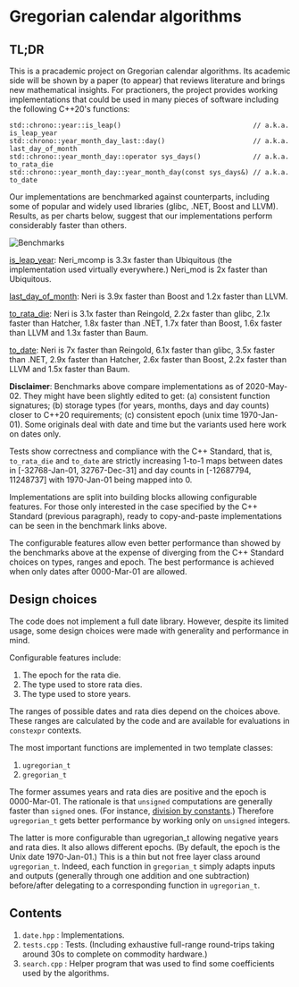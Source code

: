 # Gregorian calendar algorithms

## TL;DR

This is a pracademic project on Gregorian calendar algorithms. Its academic side will be shown by
a paper (to appear) that reviews literature and brings new mathematical insights. For practioners,
the project provides working implementations that could be used in many pieces of software including
the following C++20's functions:

    std::chrono::year::is_leap()                                 // a.k.a. is_leap_year
    std::chrono::year_month_day_last::day()                      // a.k.a. last_day_of_month
    std::chrono::year_month_day::operator sys_days()             // a.k.a. to_rata_die
    std::chrono::year_month_day::year_month_day(const sys_days&) // a.k.a. to_date

Our implementations are benchmarked against counterparts, including some of popular and widely used
libraries (glibc, .NET, Boost and LLVM). Results, as per charts below, suggest that our
implementations perform considerably faster than others.

![Benchmarks](https://github.com/cassioneri/dates/blob/master/benchmarks/benchmarks.png)

[is_leap_year](http://quick-bench.com/0HV3XYJeGuN9mgomWtMbixF28C0): Neri_mcomp is 3.3x faster than
Ubiquitous (the implementation used virtually everywhere.) Neri_mod is 2x faster than Ubiquitous.

[last_day_of_month](http://quick-bench.com/SLM-7N7CUCaTmEewgs2OZ6JBTjc): Neri is 3.9x faster than
Boost and 1.2x faster than LLVM.

[to_rata_die](http://quick-bench.com/mE3H4OV2zFQCmh4rGwIMfju5sxQ): Neri is 3.1x faster than
Reingold, 2.2x faster than glibc, 2.1x faster than Hatcher, 1.8x faster than .NET, 1.7x fater than
Boost, 1.6x faster than LLVM and 1.3x faster than Baum.

[to_date](http://quick-bench.com/uWz8_ZgBxochr8v78f67wtnsaCo): Neri is 7x faster than Reingold, 6.1x
faster than glibc, 3.5x faster than .NET, 2.9x faster than Hatcher, 2.6x faster than Boost, 2.2x
faster than LLVM and 1.5x faster than Baum.

**Disclaimer**: Benchmarks above compare implementations as of 2020-May-02. They might have been
slightly edited to get: (a) consistent function signatures; (b) storage types (for years, months,
days and day counts) closer to C++20 requirements; (c) consistent epoch (unix time 1970-Jan-01).
Some originals deal with date and time but the variants used here work on dates only.

Tests show correctness and compliance with the C++ Standard, that is, `to_rata_die` and `to_date`
are strictly increasing 1-to-1 maps between dates in [-32768-Jan-01, 32767-Dec-31] and day counts in
[-12687794, 11248737] with 1970-Jan-01 being mapped into 0.

Implementations are split into building blocks allowing configurable features. For those only
interested in the case specified by the C++ Standard (previous paragraph), ready to copy-and-paste
implementations can be seen in the benchmark links above.

The configurable features allow even better performance than showed by the benchmarks above at the
expense of diverging from the C++ Standard choices on types, ranges and epoch. The best performance
is achieved when only dates after 0000-Mar-01 are allowed.

## Design choices

The code does not implement a full date library. However, despite its limited usage, some design
choices were made with generality and performance in mind.

Configurable features include:

1. The epoch for the rata die.
2. The type used to store rata dies.
3. The type used to store years.

The ranges of possible dates and rata dies depend on the choices above. These ranges are calculated
by the code and are available for evaluations in `constexpr` contexts.

The most important functions are implemented in two template classes:

1. `ugregorian_t`
2. `gregorian_t`

The former assumes years and rata dies are positive and the epoch is 0000-Mar-01. The rationale is
that `unsigned` computations are generally faster than `signed` ones. (For instance, [division by
constants](https://godbolt.org/z/4JxB4J).) Therefore `ugregorian_t` gets better performance by
working only on `unsigned` integers.

The latter is more configurable than ugregorian_t allowing negative years and rata dies. It also
allows different epochs. (By default, the epoch is the Unix date 1970-Jan-01.) This is a thin but
not free layer class around `ugregorian_t`. Indeed, each function in `gregorian_t` simply adapts
inputs and outputs (generally through one addition and one subtraction) before/after delegating to a
corresponding function in `ugregorian_t`.

## Contents

1. `date.hpp`   : Implementations.
2. `tests.cpp`  : Tests. (Including exhaustive full-range round-trips taking around 30s to complete
on commodity hardware.)
3. `search.cpp` : Helper program that was used to find some coefficients used by the algorithms.
